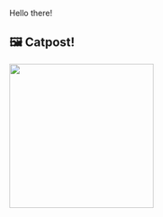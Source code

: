 Hello there!



## 🖼️ Catpost!

<sub>
    <img src="https://cdn2.thecatapi.com/images/dst.jpg" height="256">
</sub>

